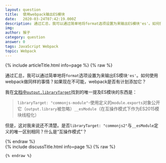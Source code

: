 ```yaml
---
layout: question
title:  使用webpack输出ES模块
date:   2020-03-24T07:42:19.000Z
description: 通过汇总，我可以通过简单地将format选项设置为来输出ES模块'es'。如何使用webpack做同样的事情？如果现在不可能，webpack是否有计划添加...
img: 
author: 猴子
category: question
answer: 0
tags: JavaScript Webpack
topic: Webpack
---
```

<div class="article-root">
  <div class="article">
    {% include articleTitle.html info=page %}
    {% raw %}
    <div class="article-content"><p><font style="vertical-align: inherit;"><font style="vertical-align: inherit;">通过汇总，我可以通过简单地将</font></font><code>format</code><font style="vertical-align: inherit;"><font style="vertical-align: inherit;">选项</font><font style="vertical-align: inherit;">设置为来输出ES模块</font></font><code>'es'</code><font style="vertical-align: inherit;"><font style="vertical-align: inherit;">。</font><font style="vertical-align: inherit;">如何使用webpack做同样的事情？</font><font style="vertical-align: inherit;">如果现在不可能，webpack是否有计划添加它？</font></font></p>

<p><font style="vertical-align: inherit;"><font style="vertical-align: inherit;">我在</font></font><a href="https://webpack.js.org/configuration/output/#output-librarytarget"><font style="vertical-align: inherit;"><font style="vertical-align: inherit;">文档中</font></font><code>output.libraryTarget</code></a><font style="vertical-align: inherit;"><font style="vertical-align: inherit;">找到的唯一</font><font style="vertical-align: inherit;">提及ES模块的东西是：</font></font></p>

<blockquote>
  <p><code>libraryTarget: "commonjs-module"</code><font style="vertical-align: inherit;"><font style="vertical-align: inherit;">-使用定义的</font></font><code>module.exports</code><font style="vertical-align: inherit;"><font style="vertical-align: inherit;">对象</font><font style="vertical-align: inherit;">公开它</font><font style="vertical-align: inherit;">（</font></font><code>output.library</code><font style="vertical-align: inherit;"><font style="vertical-align: inherit;">被忽略）</font></font><code>__esModule</code><font style="vertical-align: inherit;"><font style="vertical-align: inherit;">（在互操作模式下作为ES2015模块线程化）</font></font></p>
</blockquote>

<p><font style="vertical-align: inherit;"><font style="vertical-align: inherit;">但是，这对我来说还不清楚。</font><font style="vertical-align: inherit;">是否</font></font><code>libraryTarget: "commonjs2"</code><font style="vertical-align: inherit;"><font style="vertical-align: inherit;">与</font></font><code>__esModule</code><font style="vertical-align: inherit;"><font style="vertical-align: inherit;">定义</font><font style="vertical-align: inherit;">的唯一区别</font><font style="vertical-align: inherit;">相同</font><font style="vertical-align: inherit;">？</font><font style="vertical-align: inherit;">什么是“互操作模式”？</font></font></p></div>
    {% endraw %}
  </div>

  <div class="discuss-wrapper">
    {% include discussTitle.html info=page %}
    {% raw %}
    
    {% endraw %}
  </div>
<div>
